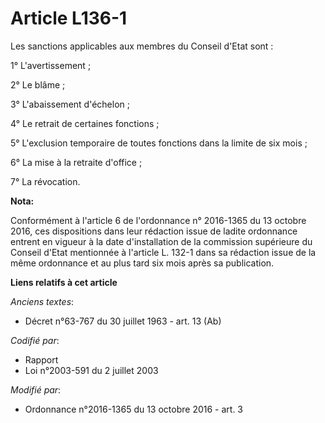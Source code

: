 # Article L136-1

Les sanctions applicables aux membres du Conseil d'Etat sont : 

1° L'avertissement ; 

2° Le blâme ; 

3° L'abaissement d'échelon ; 

4° Le retrait de certaines fonctions ; 

5° L'exclusion temporaire de toutes fonctions dans la limite de six mois ; 

6° La mise à la retraite d'office ; 

7° La révocation.

**Nota:**

Conformément à l'article 6 de l'ordonnance n° 2016-1365 du 13 octobre 2016, ces dispositions dans leur rédaction issue de
ladite ordonnance entrent en vigueur à la date d'installation de la commission supérieure du Conseil d'Etat mentionnée à
l'article L. 132-1 dans sa rédaction issue de la même ordonnance et au plus tard six mois après sa publication.

**Liens relatifs à cet article**

_Anciens textes_:

  - Décret n°63-767 du 30 juillet 1963 - art. 13 (Ab)

_Codifié par_:

  - Rapport
  - Loi n°2003-591 du 2 juillet 2003

_Modifié par_:

  - Ordonnance n°2016-1365 du 13 octobre 2016 - art. 3
